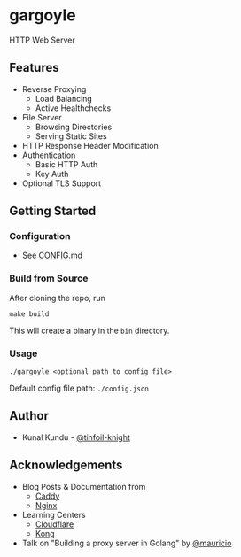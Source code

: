 # gargoyle

HTTP Web Server

## Features

- Reverse Proxying
    - Load Balancing
    - Active Healthchecks
- File Server
    - Browsing Directories
    - Serving Static Sites
- HTTP Response Header Modification
- Authentication
    - Basic HTTP Auth
    - Key Auth
- Optional TLS Support

## Getting Started

### Configuration
- See [CONFIG.md](./CONFIG.md)

### Build from Source
After cloning the repo, run

```shell
make build
```

This will create a binary in the `bin` directory.

### Usage

```shell
./gargoyle <optional path to config file>
```
Default config file path: `./config.json`

## Author
- Kunal Kundu - [@tinfoil-knight](https://github.com/tinfoil-knight)

## Acknowledgements

- Blog Posts & Documentation from
  - [Caddy](https://caddyserver.com/)
  - [Nginx](https://www.nginx.com/)
- Learning Centers
  - [Cloudflare](https://www.cloudflare.com/en-in/learning/)
  - [Kong](https://konghq.com/learning-center)
- Talk on "Building a proxy server in Golang" by [@mauricio](https://github.com/mauricio)